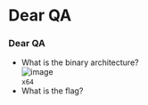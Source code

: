 # Dear QA

### Dear QA
- What is the binary architecture?<br />
![image](https://github.com/user-attachments/assets/824417ab-32eb-49c3-822e-7bc0dad8e6a2)<br />
`x64`
- What is the flag?<br />
